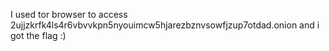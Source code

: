 I used tor browser to access 2ujjzkrfk4ls4r6vbvvkpn5nyouimcw5hjarezbznvsowfjzup7otdad.onion and i got the flag :)
